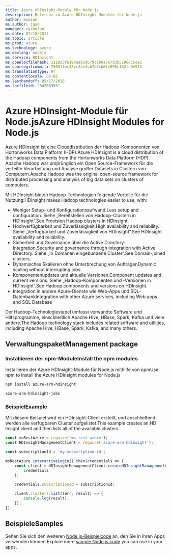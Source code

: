 ```yaml
---
title: Azure HDInsight-Module für Node.js
description: Referenz zu Azure HDInsight-Modulen für Node.js
author: mumian
ms.author: jgao
manager: cgronlun
ms.date: 07/18/2017
ms.topic: article
ms.prod: azure
ms.technology: azure
ms.devlang: nodejs
ms.service: HDInsight
ms.openlocfilehash: 311933f619ceab5d679c8b0a767d3b52960c5ce1
ms.sourcegitcommit: 75051fec38cc3be4cb7d7cb6fc695c162fc0e91b
ms.translationtype: HT
ms.contentlocale: de-DE
ms.lasthandoff: 05/17/2018
ms.locfileid: "34260393"
---
```

# <a name="azure-hdinsight-modules-for-nodejs"></a><span data-ttu-id="bb7cf-103">Azure HDInsight-Module für Node.js</span><span class="sxs-lookup"><span data-stu-id="bb7cf-103">Azure HDInsight Modules for Node.js</span></span>

<span data-ttu-id="bb7cf-104">Azure HDInsight ist eine Clouddistribution der Hadoop-Komponenten von Hortonworks Data Platform (HDP).</span><span class="sxs-lookup"><span data-stu-id="bb7cf-104">Azure HDInsight is a cloud distribution of the Hadoop components from the Hortonworks Data Platform (HDP).</span></span> <span data-ttu-id="bb7cf-105">Apache Hadoop war ursprünglich ein Open Source-Framework für die verteilte Verarbeitung und Analyse großer Datasets in Clustern von Computern.</span><span class="sxs-lookup"><span data-stu-id="bb7cf-105">Apache Hadoop was the original open-source framework for distributed processing and analysis of big data sets on clusters of computers.</span></span>

<span data-ttu-id="bb7cf-106">Mit HDInsight bieten Hadoop-Technologien folgende Vorteile für die Nutzung:</span><span class="sxs-lookup"><span data-stu-id="bb7cf-106">HDInsight makes Hadoop technologies easier to use, with:</span></span>
- <span data-ttu-id="bb7cf-107">Weniger Setup- und Konfigurationsaufwand.</span><span class="sxs-lookup"><span data-stu-id="bb7cf-107">Less setup and configuration.</span></span> <span data-ttu-id="bb7cf-108">Siehe „Bereitstellen von Hadoop-Clustern in HDInsight“.</span><span class="sxs-lookup"><span data-stu-id="bb7cf-108">See Provision Hadoop clusters in HDInsight.</span></span>
- <span data-ttu-id="bb7cf-109">Hochverfügbarkeit und Zuverlässigkeit.</span><span class="sxs-lookup"><span data-stu-id="bb7cf-109">High availability and reliability.</span></span> <span data-ttu-id="bb7cf-110">Siehe „Verfügbarkeit und Zuverlässigkeit von HDInsight“.</span><span class="sxs-lookup"><span data-stu-id="bb7cf-110">See HDInsight availability and reliability.</span></span>
- <span data-ttu-id="bb7cf-111">Sicherheit und Governance über die Active Directory-Integration.</span><span class="sxs-lookup"><span data-stu-id="bb7cf-111">Security and governance through integration with Active Directory.</span></span> <span data-ttu-id="bb7cf-112">Siehe „In Domänen eingebundene Cluster“.</span><span class="sxs-lookup"><span data-stu-id="bb7cf-112">See Domain-joined clusters.</span></span>
- <span data-ttu-id="bb7cf-113">Dynamisches Skalieren ohne Unterbrechung von Aufträgen</span><span class="sxs-lookup"><span data-stu-id="bb7cf-113">Dynamic scaling without interrupting jobs</span></span>
- <span data-ttu-id="bb7cf-114">Komponentenupdates und aktuelle Versionen.</span><span class="sxs-lookup"><span data-stu-id="bb7cf-114">Component updates and current versions.</span></span> <span data-ttu-id="bb7cf-115">Siehe „Hadoop-Komponenten und -Versionen in HDInsight“.</span><span class="sxs-lookup"><span data-stu-id="bb7cf-115">See Hadoop components and versions on HDInsight.</span></span>
- <span data-ttu-id="bb7cf-116">Integration in andere Azure-Dienste wie Web-Apps und SQL-Datenbank</span><span class="sxs-lookup"><span data-stu-id="bb7cf-116">Integration with other Azure services, including Web apps and SQL Database</span></span>

<span data-ttu-id="bb7cf-117">Der Hadoop-Technologiestapel umfasst verwandte Software und Hilfsprogramme, einschließlich Apache Hive, HBase, Spark, Kafka und viele andere.</span><span class="sxs-lookup"><span data-stu-id="bb7cf-117">The Hadoop technology stack includes related software and utilities, including Apache Hive, HBase, Spark, Kafka, and many others.</span></span> 

## <a name="management-package"></a><span data-ttu-id="bb7cf-118">Verwaltungspaket</span><span class="sxs-lookup"><span data-stu-id="bb7cf-118">Management package</span></span>

### <a name="install-the-npm-modules"></a><span data-ttu-id="bb7cf-119">Installieren der npm-Module</span><span class="sxs-lookup"><span data-stu-id="bb7cf-119">Install the npm modules</span></span>

<span data-ttu-id="bb7cf-120">Installieren der Azure HDInsight-Module für Node.js mithilfe von npm</span><span class="sxs-lookup"><span data-stu-id="bb7cf-120">Use npm to install the Azure HDInsight modules for Node.js</span></span>

```bash
npm install azure-arm-hdinsight
```

```bash
azure-arm-hdinsight-jobs
```

### <a name="example"></a><span data-ttu-id="bb7cf-121">Beispiel</span><span class="sxs-lookup"><span data-stu-id="bb7cf-121">Example</span></span> 

<span data-ttu-id="bb7cf-122">Mit diesem Beispiel wird ein HDInsight-Client erstellt, und anschließend werden alle verfügbaren Cluster aufgelistet.</span><span class="sxs-lookup"><span data-stu-id="bb7cf-122">This example creates an HD Insight client and then lists all of the available clusters.</span></span> 

```javascript
const msRestAzure = require('ms-rest-azure');
const HDInsightManagementClient = require('azure-arm-hdinsight');

const subscriptionId = 'my-subscription-id';

msRestAzure.interactiveLogin().then(credentials => {
    const client = HDInsightManagementClient.createHDInsightManagementClient(
        credentials
    );

    credentials.subscriptionId = subscriptionId;

    client.clusters.list((err, result) => {
        console.log(result);
    });
});
```

## <a name="samples"></a><span data-ttu-id="bb7cf-123">Beispiele</span><span class="sxs-lookup"><span data-stu-id="bb7cf-123">Samples</span></span>

<span data-ttu-id="bb7cf-124">Sehen Sie sich den weiteren [Node.js-Beispielcode](https://azure.microsoft.com/resources/samples/?platform=nodejs) an, den Sie in Ihren Apps verwenden können.</span><span class="sxs-lookup"><span data-stu-id="bb7cf-124">Explore more [sample Node.js code](https://azure.microsoft.com/resources/samples/?platform=nodejs) you can use in your apps.</span></span>
